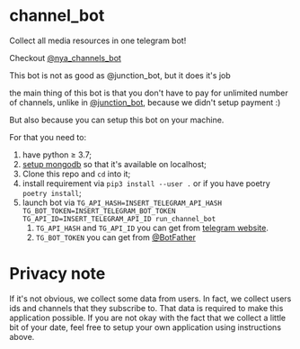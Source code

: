 # channel_bot
Collect all media resources in one telegram bot!

Checkout [@nya_channels_bot](https://t.me/nya_channels_bot)

This bot is not as good as @junction_bot, but it does it's job

the main thing of this bot is that you don't have to pay for unlimited number of channels, unlike in [@junction_bot](https://t.me/junction_bot), 
because we didn't setup payment :)

But also because you can setup this bot on your machine.

For that you need to:
1. have python ≥ 3.7;
2. [setup mongodb](https://www.freecodecamp.org/news/learn-mongodb-a4ce205e7739/) so that it's available on localhost;
3. Clone this repo and `cd` into it; 
4. install requirement via `pip3 install --user .` or if you have poetry `poetry install`;
5. launch bot via `TG_API_HASH=INSERT_TELEGRAM_API_HASH TG_BOT_TOKEN=INSERT_TELEGRAM_BOT_TOKEN TG_API_ID=INSERT_TELEGRAM_API_ID run_channel_bot`
    1. `TG_API_HASH` and `TG_API_ID` you can get from [telegram website](https://core.telegram.org/api/obtaining_api_id).
    2. `TG_BOT_TOKEN` you can get from [@BotFather](https://t.me/BotFather)
    
# Privacy note

If it's not obvious, we collect some data from users. In fact, we collect users ids and channels that they subscribe to. That data is required to make this application possible. If you are not okay with the fact that we collect a little bit of your date, feel free to setup your own application using instructions above. 
